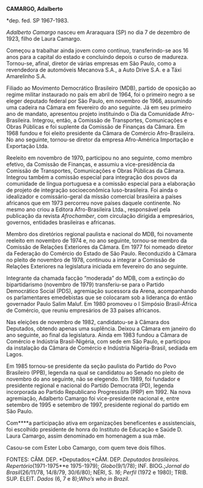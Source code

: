 **CAMARGO, Adalberto**

\*dep. fed. SP 1967-1983.

*Adalberto Camargo* nasceu em Araraquara (SP) no dia 7 de dezembro de
1923, filho de Laura Camargo.

Começou a trabalhar ainda jovem como contínuo, transferindo-se aos 16
anos para a capital do estado e concluindo depois o curso de madureza.
Tornou-se, afinal, diretor de várias empresas em São Paulo, como a
revendedora de automóveis Mecanova S.A., a Auto Drive S.A. e a Táxi
Amarelinho S.A.

Filiado ao Movimento Democrático Brasileiro (MDB), partido de oposição
ao regime militar instaurado no país em abril de 1964, foi o primeiro
negro a se eleger deputado federal por São Paulo, em novembro de 1966,
assumindo uma cadeira na Câmara em fevereiro do ano seguinte. Já em seu
primeiro ano de mandato, apresentou projeto instituindo o Dia da
Comunidade Afro-Brasileira. Integrou, então, a Comissão de Transportes,
Comunicações e Obras Públicas e foi suplente da Comissão de Finanças da
Câmara. Em 1968 fundou e foi eleito presidente da Câmara de Comércio
Afro-Brasileira. No ano seguinte, tornou-se diretor da empresa
Afro-América Importação e Exportação Ltda.

Reeleito em novembro de 1970, participou no ano seguinte, como membro
efetivo, da Comissão de Finanças, e assumiu a vice-presidência da
Comissão de Transportes, Comunicações e Obras Públicas da Câmara.
Integrou também a comissão especial para integração dos povos da
comunidade de língua portuguesa e a comissão especial para a elaboração
de projeto de integração socioeconômica luso-brasileira. Foi ainda o
idealizador e comissário-geral da missão comercial brasileira a países
africanos que em 1973 percorreu nove países daquele continente. No mesmo
ano criou a Editora Afro-Brasileira Ltda., responsável pela publicação
da revista *Afrochamber*, com circulação dirigida a empresários,
governos, entidades brasileiras e africanas.

Membro dos diretórios regional paulista e nacional do MDB, foi novamente
reeleito em novembro de 1974 e, no ano seguinte, tornou-se membro da
Comissão de Relações Exteriores da Câmara. Em 1977 foi nomeado diretor
da Federação do Comércio do Estado de São Paulo. Reconduzido à Câmara no
pleito de novembro de 1978, continuou a integrar a Comissão de Relações
Exteriores na legislatura iniciada em fevereiro do ano seguinte.

Integrante da chamada facção “moderada” do MDB, com a extinção do
bipartidarismo (novembro de 1979) transferiu-se para o Partido
Democrático Social (PDS), agremiação sucessora da Arena, acompanhando os
parlamentares emedebistas que se colocaram sob a liderança do então
governador Paulo Salim Maluf. Em 1980 promoveu o I Simpósio
Brasil-África de Comércio, que reuniu empresários de 33 países
africanos.

Nas eleições de novembro de 1982, candidatou-se à Câmara dos Deputados,
obtendo apenas uma suplência. Deixou a Câmara em janeiro do ano
seguinte, ao final da legislatura. Ainda em 1983 fundou a Câmara de
Comércio e Indústria Brasil-Nigéria, com sede em São Paulo, e participou
da instalação da Câmara de Comércio e Indústria Nigéria-Brasil, sediada
em Lagos.

Em 1985 tornou-se presidente da seção paulista do Partido do Povo
Brasileiro (PPB), legenda na qual se candidatou ao Senado no pleito de
novembro do ano seguinte, não se elegendo. Em 1989, foi fundador e
presidente regional e nacional do Partido Democrata (PD), legenda
incorporada ao Partido Republicano Progressista (PRP) em 1992. Na nova
agremiação, Adalberto Camargo foi vice-presidente nacional e, entre
setembro de 1995 e setembro de 1997, presidente regional do partido em
São Paulo.

Com****a participação ativa em organizações beneficentes e
assistenciais, foi escolhido presidente de honra do Instituto de
Educação e Saúde D. Laura Camargo, assim denominado em homenagem a sua
mãe.

Casou-se com Ester Lobo Camargo, com quem teve dois filhos.

FONTES: CÂM. DEP. *Deputados;*CÂM. DEP. *Deputados brasileiros.
Repertório*(1971-1975**e 1975-1979); *Globo*(9/1/78); INF. BIOG.;*Jornal
do Brasil*(26/11/78, 14/8/79, 30/6/80); NÉRI, S. *16*; *Perfil* (1972 e
1980); TRIB. SUP. ELEIT. *Dados* (6, 7 e 8);*Who’s who in Brazil.*

 
